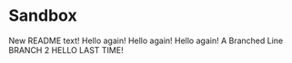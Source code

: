# Sandbox
New README text!
Hello again!
Hello again!
Hello again!
A Branched Line
BRANCH 2
HELLO LAST TIME!
